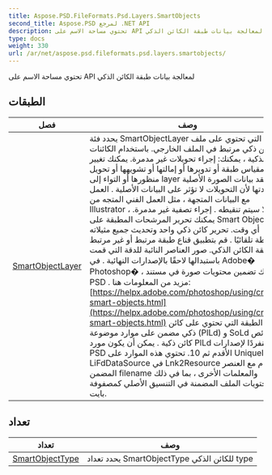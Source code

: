 ```yaml
---
title: Aspose.PSD.FileFormats.Psd.Layers.SmartObjects
second_title: Aspose.PSD لمرجع .NET API
description: تحتوي مساحة الاسم على API لمعالجة بيانات طبقة الكائن الذكي
type: docs
weight: 330
url: /ar/net/aspose.psd.fileformats.psd.layers.smartobjects/
---
```

تحتوي مساحة الاسم على API لمعالجة بيانات طبقة الكائن الذكي

## الطبقات

| فصل | وصف |
| --- | --- |
| [SmartObjectLayer](./smartobjectlayer/) | يحدد فئة SmartObjectLayer التي تحتوي على ملف PSD أو كائن ذكي مرتبط في الملف الخارجي. باستخدام الكائنات الذكية ، يمكنك: إجراء تحويلات غير مدمرة. يمكنك تغيير مقياس طبقة أو تدويرها أو إمالتها أو تشويهها أو تحويل منظورها أو التواء إلى layer دون فقد بيانات الصورة الأصلية أو جودتها لأن التحويلات لا تؤثر على البيانات الأصلية . العمل مع البيانات المتجهة ، مثل العمل الفني المتجه من Illustrator ، وإلا سيتم تنقيطه . إجراء تصفية غير مدمرة. يمكنك تحرير المرشحات المطبقة على Smart Objects في أي وقت. تحرير كائن ذكي واحد وتحديث جميع مثيلاته المرتبطة تلقائيًا . قم بتطبيق قناع طبقة مرتبط أو غير مرتبط بطبقة الكائن الذكي. صور العناصر النائبة للدقة التي قمت باستبدالها لاحقًا بالإصدارات النهائية . في Adobe� Photoshop� ، يمكنك تضمين محتويات صورة في مستند PSD . مزيد من المعلومات هنا:[https://helpx.adobe.com/photoshop/using/create-smart-objects.html](https://helpx.adobe.com/photoshop/using/create-smart-objects.html) تحتوي الطبقة التي تحتوي على كائن ذكي مضمن على موارد موضوعة (PlLd) و SoLd بخصائص كائن ذكية . يمكن أن يكون مورد PlLd منفردًا لإصدارات PSD الأقدم ثم 10. تحتوي هذه الموارد على UniqueId من LiFdDataSource في Lnk2Resource العام مع العنصر المضمن filename والمعلمات الأخرى ، بما في ذلك محتويات الملف المضمنة في التنسيق الأصلي كمصفوفة بايت. |
## تعداد

| تعداد | وصف |
| --- | --- |
| [SmartObjectType](./smartobjecttype/) | يحدد تعداد SmartObjectType للكائن الذكي type |


